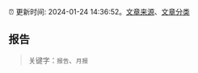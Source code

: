 :alarm_clock: 更新时间: 2024-01-24 14:36:52。[文章来源](/README.md)、[文章分类](/TAGS.md)

## 报告


> 关键字：`报告`、`月报`



